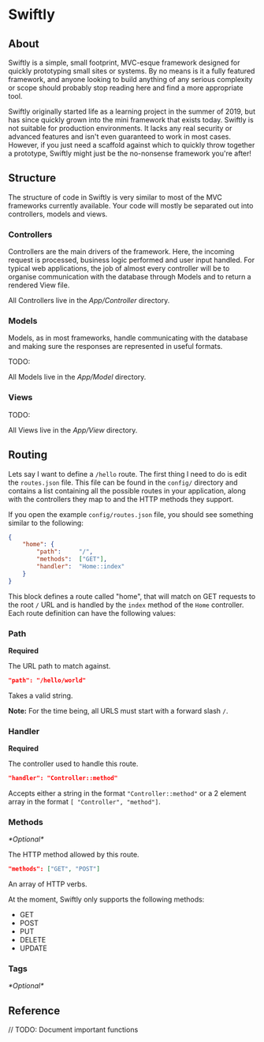 # Swiftly
## About

Swiftly is a simple, small footprint, MVC-esque framework designed for quickly
prototyping small sites or systems. By no means is it a fully featured
framework, and anyone looking to build anything of any serious complexity or
scope should probably stop reading here and find a more appropriate tool.

Swiftly originally started life as a learning project in the summer of 2019, but
has since quickly grown into the mini framework that exists today. Swiftly is
not suitable for production environments. It lacks any real security or advanced
features and isn't even guaranteed to work in most cases. However, if you just
need a scaffold against which to quickly throw together a prototype, Swiftly
might just be the no-nonsense framework you're after!

## Structure

The structure of code in Swiftly is very similar to most of the MVC frameworks
currently available. Your code will mostly be separated out into controllers,
models and views.

### Controllers

Controllers are the main drivers of the framework. Here, the incoming request
is processed, business logic performed and user input handled. For typical web
applications, the job of almost every controller will be to organise
communication with the database through Models and to return a rendered View
file.

All Controllers live in the *App/Controller* directory.

### Models

Models, as in most frameworks, handle communicating with the database and making
sure the responses are represented in useful formats.

TODO:

All Models live in the *App/Model* directory.

### Views

TODO:

All Views live in the *App/View* directory.

## Routing

Lets say I want to define a `/hello` route. The first thing I need to do is edit
the `routes.json` file. This file can be found in the `config/` directory and
contains a list containing all the possible routes in your application, along
with the controllers they map to and the HTTP methods they support.

If you open the example `config/routes.json` file, you should see something
similar to the following:

```json
{
    "home": {
        "path":     "/",
        "methods":  ["GET"],
        "handler":  "Home::index"
    }
}
```

This block defines a route called "home", that will match on GET requests to the
root `/` URL and is handled by the `index` method of the `Home` controller. Each
route definition can have the following values:

### Path

**Required**

The URL path to match against.

```json
"path": "/hello/world"
```

Takes a valid string.

**Note:**
For the time being, all URLS must start with a forward slash `/`.

### Handler

**Required**

The controller used to handle this route.

```json
"handler": "Controller::method"
```

Accepts either a string in the format `"Controller::method"` or a 2 element
array in the format `[ "Controller", "method"]`.

### Methods

_\*Optional\*_

The HTTP method allowed by this route.

```json
"methods": ["GET", "POST"]
```

An array of HTTP verbs.

At the moment, Swiftly only supports the following methods:

* GET
* POST
* PUT
* DELETE
* UPDATE

### Tags

_\*Optional\*_



## Reference

// TODO: Document important functions
